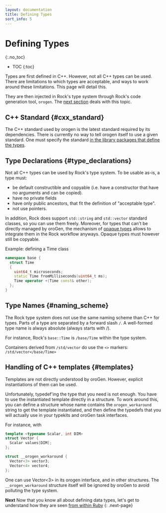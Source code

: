 ```yaml
---
layout: documentation
title: Defining Types
sort_info: 5
---
```


# Defining Types
{:.no_toc}

- TOC
{:toc}


Types are first defined in C++. However, not all C++ types can be used. There
are limitations to which types are acceptable, and ways to work around these
limitations. This page will detail this.

They are then injected in Rock's type system through Rock's code generation
tool, `orogen`. The [next section](importing_types.html) deals with this topic.

## C++ Standard {#cxx_standard}

The C++ standard used by orogen is the latest standard required by its dependencies.
There is currently no way to tell orogen itself to use a given standard. One must
specify the standard [in the library packages that define the types](../libraries/cpp_libraries.html#cxx_standard).

## Type Declarations {#type_declarations}

Not all C++ types can be used by Rock's type system. To be usable as-is, a type must:

* be default constructible and copyable (i.e. have a constructor that have no
  arguments and can be copied).
* have no private fields
* have only public ancestors, that fit the definition of "acceptable type".
* not use pointers.

In addition, Rock does support `std::string` and `std::vector` standard
classes, so you can use them freely. Moreover, for types that can't be directly
managed by oroGen, the mechanism of [opaque types](importing_types#opaques) allows to
integrate them in the Rock workflow anyways. Opaque types must however
still be copyable.

Example: defining a Time class

~~~ cpp
namespace base {
  struct Time
  {
    uint64_t microseconds;
    static Time fromMilliseconds(uint64_t ms);
    Time operator +(Time const& other);
  };
}
~~~

## Type Names {#naming_scheme}

The Rock type system does not use the same naming scheme than C++ for types.
Parts of a type are separated by a forward slash `/`. A well-formed type name
is always absolute (always starts with /).

For instance, Rock's `base::Time` is `/base/Time` within the type system.

Containers derived from `/std/vector` do use the `<>` markers: `/std/vector</base/Time>`

## Handling of C++ templates {#templates}

Templates are not directly understood by oroGen. However, explicit
instantiations of them can be used.

Unfortunately, typedef'ing the type that you need is not enough. You have to
use the instantiated template directly in a structure. To work around this, you
can define a structure whose name contains the `orogen_workaround` string to
get the template instantiated, and then define the typedefs that you will
actually use in your typekits and oroGen task interfaces.

For instance, with

~~~ cpp
template <typename Scalar, int DIM>
struct Vector {
  Scalar values[DIM];
};

struct __orogen_workaround {
  Vector<3> vector3;
  Vector<4> vector4;
};
~~~

One can use Vector&lt;3&gt; in its orogen interface, and in other structures.
The `__orogen_workaround` structure itself will be ignored by oroGen to avoid
polluting the type system.

**Next** Now that you know all about defining data types, let's get to understand how
they are seen [from within Ruby](types_in_ruby.html)
{: .next-page}
